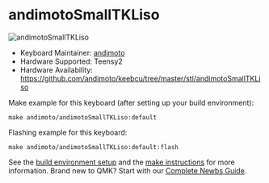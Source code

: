 # andimotoSmallTKLiso

![andimotoSmallTKLiso](https://imgur.com/gmlfLHG.png)


* Keyboard Maintainer: [andimoto](https://github.com/andimoto)
* Hardware Supported: Teensy2
* Hardware Availability: https://github.com/andimoto/keebcu/tree/master/stl/andimotoSmallTKLiso

Make example for this keyboard (after setting up your build environment):

    make andimoto/andimotoSmallTKLiso:default

Flashing example for this keyboard:

    make andimoto/andimotoSmallTKLiso:default:flash

See the [build environment setup](https://docs.qmk.fm/#/getting_started_build_tools) and the [make instructions](https://docs.qmk.fm/#/getting_started_make_guide) for more information. Brand new to QMK? Start with our [Complete Newbs Guide](https://docs.qmk.fm/#/newbs).

